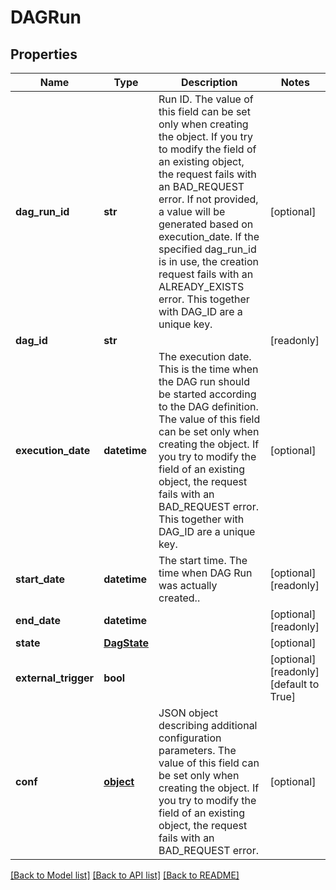 # DAGRun

## Properties
Name | Type | Description | Notes
------------ | ------------- | ------------- | -------------
**dag_run_id** | **str** | Run ID. The value of this field can be set only when creating the object. If you try to modify the field of an existing object, the request fails with an BAD_REQUEST error. If not provided, a value will be generated based on execution_date. If the specified dag_run_id is in use, the creation request fails with an ALREADY_EXISTS error. This together with DAG_ID are a unique key.  | [optional] 
**dag_id** | **str** |  | [readonly] 
**execution_date** | **datetime** | The execution date. This is the time when the DAG run should be started according to the DAG definition. The value of this field can be set only when creating the object. If you try to modify the field of an existing object, the request fails with an BAD_REQUEST error. This together with DAG_ID are a unique key.  | [optional] 
**start_date** | **datetime** | The start time. The time when DAG Run was actually created..  | [optional] [readonly] 
**end_date** | **datetime** |  | [optional] [readonly] 
**state** | [**DagState**](DagState.md) |  | [optional] 
**external_trigger** | **bool** |  | [optional] [readonly] [default to True]
**conf** | [**object**](.md) | JSON object describing additional configuration parameters. The value of this field can be set only when creating the object. If you try to modify the field of an existing object, the request fails with an BAD_REQUEST error.  | [optional] 

[[Back to Model list]](../README.md#documentation-for-models) [[Back to API list]](../README.md#documentation-for-api-endpoints) [[Back to README]](../README.md)


